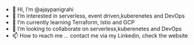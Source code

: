 - 👋 Hi, I’m @ajaypanigrahi
- 👀 I’m interested in serverless, event driven,kuberenetes and DevOps
- 🌱 I’m currently learning Terraform, Istio and GCP
- 💞️ I’m looking to collaborate on serverless,kuberenetes and DevOps
- 📫 How to reach me ...
contact me via my Linkedin, check the website
<!---
ajaypanigrahi/ajaypanigrahi is a ✨ special ✨ repository because its `README.md` (this file) appears on your GitHub profile.
You can click the Preview link to take a look at your changes.
--->
